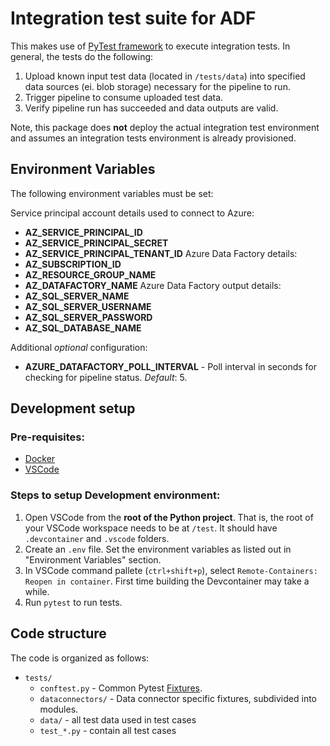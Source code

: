 # Integration test suite for ADF

This makes use of [PyTest framework](https://docs.pytest.org/en/latest/) to execute integration tests. In general, the tests do the following:
1. Upload known input test data (located in `/tests/data`) into specified data sources (ei. blob storage) necessary for the pipeline to run.
2. Trigger pipeline to consume uploaded test data.
3. Verify pipeline run has succeeded and data outputs are valid.

Note, this package does **not** deploy the actual integration test environment and assumes an integration tests environment is already provisioned.

## Environment Variables

The following environment variables must be set:

Service principal account details used to connect to Azure:
 - **AZ_SERVICE_PRINCIPAL_ID**
 - **AZ_SERVICE_PRINCIPAL_SECRET**
 - **AZ_SERVICE_PRINCIPAL_TENANT_ID**
Azure Data Factory details:
 - **AZ_SUBSCRIPTION_ID**
 - **AZ_RESOURCE_GROUP_NAME**
 - **AZ_DATAFACTORY_NAME**
Azure Data Factory output details:
 - **AZ_SQL_SERVER_NAME**
 - **AZ_SQL_SERVER_USERNAME**
 - **AZ_SQL_SERVER_PASSWORD**
 - **AZ_SQL_DATABASE_NAME**

Additional *optional* configuration:
 - **AZURE_DATAFACTORY_POLL_INTERVAL** - Poll interval in seconds for checking for pipeline status. *Default*: 5.

## Development setup

### Pre-requisites:
- [Docker](https://www.docker.com/)
- [VSCode](https://code.visualstudio.com/)
  
### Steps to setup Development environment:

1. Open VSCode from the **root of the Python project**. That is, the root of your VSCode workspace needs to be at `/test`. It should have `.devcontainer` and `.vscode` folders.
2. Create an `.env` file. Set the environment variables as listed out in "Environment Variables" section.
3. In VSCode command pallete (`ctrl+shift+p`), select `Remote-Containers: Reopen in container`. First time building the Devcontainer may take a while.
4. Run `pytest` to run tests.


## Code structure

The code is organized as follows:
- `tests/`
  - `conftest.py` - Common Pytest [Fixtures](https://docs.pytest.org/en/latest/fixture.html).
  - `dataconnectors/` - Data connector specific fixtures, subdivided into modules.
  - `data/` - all test data used in test cases
  - `test_*.py` - contain all test cases
